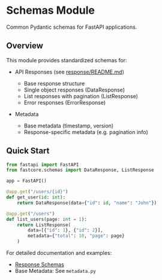 # Schemas Module

Common Pydantic schemas for FastAPI applications.

## Overview

This module provides standardized schemas for:

- API Responses (see [response/README.md](response/README.md))
  - Base response structure
  - Single object responses (DataResponse)
  - List responses with pagination (ListResponse)
  - Error responses (ErrorResponse)
  
- Metadata
  - Base metadata (timestamp, version)
  - Response-specific metadata (e.g. pagination info)

## Quick Start

```python
from fastapi import FastAPI
from fastcore.schemas import DataResponse, ListResponse

app = FastAPI()

@app.get("/users/{id}")
def get_user(id: int):
    return DataResponse(data={"id": id, "name": "John"})

@app.get("/users")
def list_users(page: int = 1):
    return ListResponse(
        data=[{"id": 1}, {"id": 2}],
        metadata={"total": 10, "page": page}
    )
```

For detailed documentation and examples:
- [Response Schemas](response/README.md)
- Base Metadata: See `metadata.py`